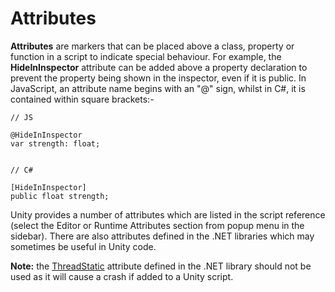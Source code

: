 Attributes
==========


__Attributes__ are markers that can be placed above a class, property or function in a script to indicate special behaviour. For example, the __HideInInspector__ attribute can be added above a property declaration to prevent the property being shown in the inspector, even if it is public. In JavaScript, an attribute name begins with an "@" sign, whilst in C#, it is contained within square brackets:-

````
// JS

@HideInInspector
var strength: float;


// C#

[HideInInspector]
public float strength;
````

Unity provides a number of attributes which are listed in the script reference (select the Editor or Runtime Attributes section from popup menu in the sidebar). There are also attributes defined in the .NET libraries which may sometimes be useful in Unity code.

**Note:** the [ThreadStatic](http://msdn.microsoft.com/en-us/library/system.threadstaticattribute.aspx) attribute defined in the .NET library should not be used as it will cause a crash if added to a Unity script.

